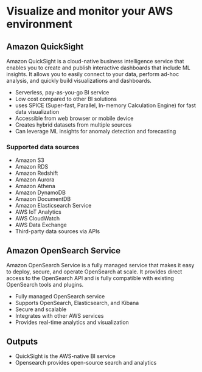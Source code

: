 # Visualize and monitor your AWS environment

## Amazon QuickSight

Amazon QuickSight is a cloud-native business intelligence service that enables you to create and publish interactive dashboards that include ML insights. It allows you to easily connect to your data, perform ad-hoc analysis, and quickly build visualizations and dashboards.

 - Serverless, pay-as-you-go BI service
 - Low cost compared to other BI solutions
 - uses SPICE (Super-fast, Parallel, In-memory Calculation Engine) for fast data visualization
 - Accessible from web browser or mobile device
 - Creates hybrid datasets from multiple sources
 - Can leverage ML insights for anomaly detection and forecasting

### Supported data sources

 - Amazon S3
 - Amazon RDS
 - Amazon Redshift
 - Amazon Aurora
 - Amazon Athena
 - Amazon DynamoDB
 - Amazon DocumentDB
 - Amazon Elasticsearch Service
 - AWS IoT Analytics
 - AWS CloudWatch
 - AWS Data Exchange
 - Third-party data sources via APIs

## Amazon OpenSearch Service

Amazon OpenSearch Service is a fully managed service that makes it easy to deploy, secure, and operate OpenSearch at scale. It provides direct access to the OpenSearch API and is fully compatible with existing OpenSearch tools and plugins.

 - Fully managed OpenSearch service
 - Supports OpenSearch, Elasticsearch, and Kibana
 - Secure and scalable
 - Integrates with other AWS services
 - Provides real-time analytics and visualization

## Outputs

 - QuickSight is the AWS-native BI service
 - Opensearch provides open-source search and analytics
